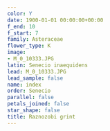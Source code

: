 ```yaml
---
color: Y
date: 1900-01-01 00:00:00+00:00
f_end: 10
f_start: 7
family: Asteraceae
flower_type: K
image:
- M_0_10333.JPG
latin: Senecio inaequidens
lead: M_0_10333.JPG
lead_sample: false
name: index
order: Senecio
parallel: false
petals_joined: false
star_shape: false
title: Raznozobi grint
---
```


